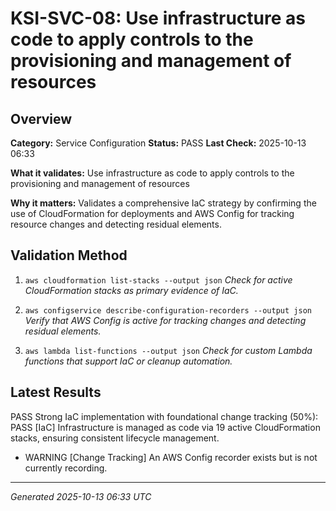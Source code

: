 # KSI-SVC-08: Use infrastructure as code to apply controls to the provisioning and management of resources

## Overview

**Category:** Service Configuration
**Status:** PASS
**Last Check:** 2025-10-13 06:33

**What it validates:** Use infrastructure as code to apply controls to the provisioning and management of resources

**Why it matters:** Validates a comprehensive IaC strategy by confirming the use of CloudFormation for deployments and AWS Config for tracking resource changes and detecting residual elements.

## Validation Method

1. `aws cloudformation list-stacks --output json`
   *Check for active CloudFormation stacks as primary evidence of IaC.*

2. `aws configservice describe-configuration-recorders --output json`
   *Verify that AWS Config is active for tracking changes and detecting residual elements.*

3. `aws lambda list-functions --output json`
   *Check for custom Lambda functions that support IaC or cleanup automation.*

## Latest Results

PASS Strong IaC implementation with foundational change tracking (50%): PASS [IaC] Infrastructure is managed as code via 19 active CloudFormation stacks, ensuring consistent lifecycle management.
- WARNING [Change Tracking] An AWS Config recorder exists but is not currently recording.

---
*Generated 2025-10-13 06:33 UTC*